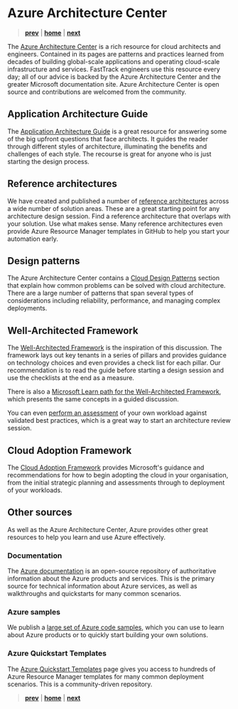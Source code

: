 # Azure Architecture Center

> **[prev]** | **[home]**  | **[next]**

The [Azure Architecture Center] is a rich resource for cloud architects and engineers. Contained in its pages are patterns and practices learned from decades of building global-scale applications and operating cloud-scale infrastructure and services. FastTrack engineers use this resource every day; all of our advice is backed by the Azure Architecture Center and the greater Microsoft documentation site. Azure Architecture Center is open source and contributions are welcomed from the community.

## Application Architecture Guide
The [Application Architecture Guide] is a great resource for answering some of the big upfront questions that face architects. It guides the reader through different styles of architecture, illuminating the benefits and challenges of each style. The recourse is great for anyone who is just starting the design process.

## Reference architectures
We have created and published a number of [reference architectures] across a wide number of solution areas. These are a great starting point for any architecture design session. Find a reference architecture that overlaps with your solution. Use what makes sense. Many reference architectures even provide Azure Resource Manager templates in GitHub to help you start your automation early.

## Design patterns
The Azure Architecture Center contains a [Cloud Design Patterns] section that explain how common problems can be solved with cloud architecture. There are a large number of patterns that span several types of considerations including reliability, performance, and managing complex deployments.

## Well-Architected Framework
The [Well-Architected Framework] is the inspiration of this discussion. The framework lays out key tenants in a series of pillars and provides guidance on technology choices and even provides a check list for each pillar. Our recommendation is to read the guide before starting a design session and use the checklists at the end as a measure.

There is also a [Microsoft Learn path for the Well-Architected Framework], which presents the same concepts in a guided discussion.

You can even [perform an assessment] of your own workload against validated best practices, which is a great way to start an architecture review session.

## Cloud Adoption Framework
The [Cloud Adoption Framework] provides Microsoft's guidance and recommendations for how to begin adopting the cloud in your organisation, from the initial strategic planning and assessments through to deployment of your workloads.

## Other sources
As well as the Azure Architecture Center, Azure provides other great resources to help you learn and use Azure effectively.

### Documentation
The [Azure documentation] is an open-source repository of authoritative information about the Azure products and services. This is the primary source for technical information about Azure services, as well as walkthroughs and quickstarts for many common scenarios.

### Azure samples
We publish a [large set of Azure code samples], which you can use to learn about Azure products or to quickly start building your own solutions.

### Azure Quickstart Templates
The [Azure Quickstart Templates] page gives you access to hundreds of Azure Resource Manager templates for many common deployment scenarios. This is a community-driven repository.

> **[prev]** | **[home]**  | **[next]**

[prev]:/README.md
[home]:/README.md
[next]:./cloud-architecture.md
[Azure Architecture Center]:https://docs.microsoft.com/azure/architecture/
[Cloud Design Patterns]:https://docs.microsoft.com/azure/architecture/patterns/
[Application Architecture Guide]:https://docs.microsoft.com/azure/architecture/guide/
[reference architectures]:https://docs.microsoft.com/azure/architecture/browse/
[Well-Architected Framework]:https://docs.microsoft.com/azure/architecture/framework/
[Microsoft Learn path for the Well-Architected Framework]:https://docs.microsoft.com/learn/paths/azure-well-architected-framework/
[perform an assessment]:https://docs.microsoft.com/assessments/?mode=pre-assessment&session=local&id=azure-architecture-review
[large set of Azure code samples]:https://github.com/Azure-Samples
[Cloud Adoption Framework]:https://docs.microsoft.com/azure/cloud-adoption-framework/
[Azure documentation]:https://docs.microsoft.com/azure/
[Azure Quickstart Templates]:https://azure.microsoft.com/resources/templates/
